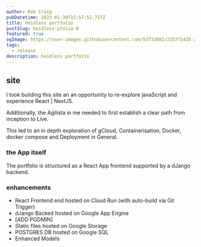 ```yaml
---
author: Rob Craig
pubDatetime: 2023-01-30T15:57:52.737Z
title: heidless portfolio
postSlug: heidless-pfolio-0
featured: true
ogImage: https://user-images.githubusercontent.com/53733092/215771435-25408246-2309-4f8b-a781-1f3d93bdf0ec.png
tags:
  - release
description: heidless portfolio
---
```


## site

I took building this site an an opportunity to re-explore javaScript and experience React | NextJS.

Additionally, the Agilista in me needed to first establish a clear path from inception to Live.

This led to an in depth exploration of gCloud, Containerisation, Docker, docker compose and Deployment in General.

### the App itself
The portfolio is structured as a React App frontend supported by a dJango backend.

### enhancements
- React Frontend end hosted on Cloud Run (with auto-build via Git Trigger)
- dJango Backed hosted on Google App Engine
- [ADD PGDMIN]
- Static files hosted on Google Storage
- POSTGRES DB hosted on Google SQL
- Enhanced Models
